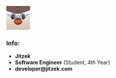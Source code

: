 [![Profile Picture](https://github.com/Jitzek/Jitzek/blob/master/images/pfp.png)](https://jitzek.github.io/)
### Info:
* __Jitzek__
* __Software Engineer__ (Student, 4th Year)
* __developer@jitzek.com__
